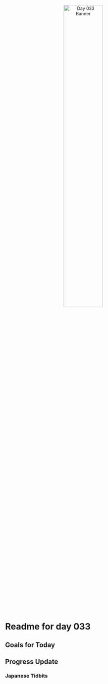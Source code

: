 <div align="center">
 <img src="../Images/image_033.jpg" alt="Day 033 Banner" width="50%">
</div>

# Readme for day 033

## Goals for Today

## Progress Update

### Japanese Tidbits

